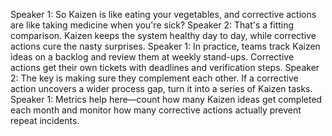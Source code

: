 Speaker 1: So Kaizen is like eating your vegetables, and corrective actions are like taking medicine when you're sick?
Speaker 2: That's a fitting comparison. Kaizen keeps the system healthy day to day, while corrective actions cure the nasty surprises.
Speaker 1: In practice, teams track Kaizen ideas on a backlog and review them at weekly stand-ups. Corrective actions get their own tickets with deadlines and verification steps.
Speaker 2: The key is making sure they complement each other. If a corrective action uncovers a wider process gap, turn it into a series of Kaizen tasks.
Speaker 1: Metrics help here—count how many Kaizen ideas get completed each month and monitor how many corrective actions actually prevent repeat incidents.
